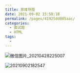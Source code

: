 ```yaml
---
title: 思维导图
date: 2021-09-02 15:58:18
permalink: /pages/41925dd005aac/
categories:
  - 面试题
  - HTML
tags:
  -
---
```


![微信图片_20210428225007](https://gcore.jsdelivr.net/gh/wu529778790/image/blog/微信图片_20210428225007.png)

![20210902182547](https://gcore.jsdelivr.net/gh/wu529778790/image/blog/20210902182547.png)

<!-- more -->
